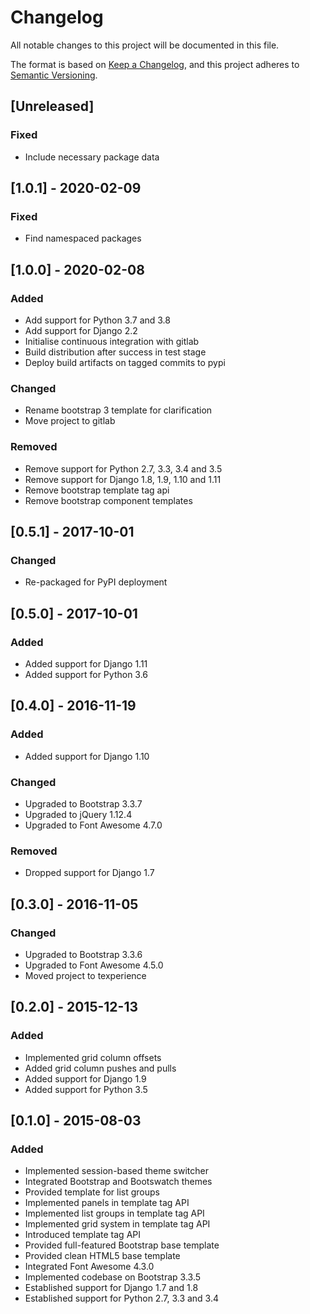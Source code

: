 # Changelog
All notable changes to this project will be documented in this file.

The format is based on [Keep a Changelog][keepachangelog], and this project adheres to [Semantic Versioning][semver].

## [Unreleased]
### Fixed
* Include necessary package data

## [1.0.1] - 2020-02-09
### Fixed
* Find namespaced packages

## [1.0.0] - 2020-02-08
### Added
* Add support for Python 3.7 and 3.8
* Add support for Django 2.2
* Initialise continuous integration with gitlab
* Build distribution after success in test stage
* Deploy build artifacts on tagged commits to pypi

### Changed
* Rename bootstrap 3 template for clarification
* Move project to gitlab

### Removed
* Remove support for Python 2.7, 3.3, 3.4 and 3.5
* Remove support for Django 1.8, 1.9, 1.10 and 1.11
* Remove bootstrap template tag api
* Remove bootstrap component templates

## [0.5.1] - 2017-10-01
### Changed
* Re-packaged for PyPI deployment

## [0.5.0] - 2017-10-01
### Added
* Added support for Django 1.11
* Added support for Python 3.6

## [0.4.0] - 2016-11-19
### Added
* Added support for Django 1.10

### Changed
* Upgraded to Bootstrap 3.3.7
* Upgraded to jQuery 1.12.4
* Upgraded to Font Awesome 4.7.0

### Removed
* Dropped support for Django 1.7

## [0.3.0] - 2016-11-05
### Changed
* Upgraded to Bootstrap 3.3.6
* Upgraded to Font Awesome 4.5.0
* Moved project to texperience

## [0.2.0] - 2015-12-13
### Added
* Implemented grid column offsets
* Added grid column pushes and pulls
* Added support for Django 1.9
* Added support for Python 3.5

## [0.1.0] - 2015-08-03
### Added
* Implemented session-based theme switcher
* Integrated Bootstrap and Bootswatch themes
* Provided template for list groups
* Implemented panels in template tag API
* Implemented list groups in template tag API
* Implemented grid system in template tag API
* Introduced template tag API
* Provided full-featured Bootstrap base template
* Provided clean HTML5 base template
* Integrated Font Awesome 4.3.0
* Implemented codebase on Bootstrap 3.3.5
* Established support for Django 1.7 and 1.8
* Established support for Python 2.7, 3.3 and 3.4

[keepachangelog]: https://keepachangelog.com/en/1.0.0/
[semver]: https://semver.org/spec/v2.0.0.html

